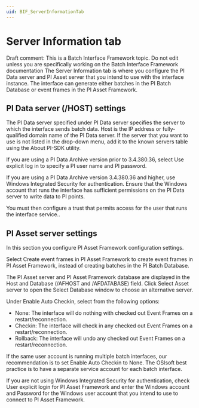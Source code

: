 ```yaml
---
uid: BIF_ServerInformationTab
---
```


# Server Information tab

Draft comment: This is a Batch Interface Framework topic. Do not edit unless you are specifically working on the Batch Interface Framework documentation
The Server Information tab is where you configure the PI Data server and PI Asset server that you intend to use with the interface instance. The interface can generate either batches in the PI Batch Database or event frames in the PI Asset Framework.

## PI Data server (/HOST) settings

The PI Data server specified under PI Data server specifies the server to which the interface sends batch data. Host is the IP address or fully-qualified domain name of the PI Data server. If the server that you want to use is not listed in the drop-down menu, add it to the known servers table using the About PI-SDK utility. 

If you are using a PI Data Archive version prior to 3.4.380.36, select Use explicit log in to specify a PI user name and PI password. 

If you are using a PI Data Archive version 3.4.380.36 and higher, use Windows Integrated Security for authentication. Ensure that the Windows account that runs the interface has sufficient permissions on the PI Data server to write data to PI points.
    	
You must then configure a trust that permits access for the user that runs the interface service..

## PI Asset server settings

In this section you configure PI Asset Framework configuration settings. 

Select Create event frames in PI Asset Framework to create event frames in PI Asset Framework, instead of creating batches in the PI Batch Database. 

The PI Asset server and PI Asset Framework database are displayed in the Host and Database (/AFHOST and /AFDATABASE) field. Click Select Asset server to open the Select Database window to choose an alternative server. 

Under Enable Auto Checkin, select from the following options:

* None: The interface will do nothing with checked out Event Frames on a restart/reconnection.
*	Checkin: The interface will check in any checked out Event Frames on a restart/reconnection.
*   Rollback: The interface will undo any checked out Event Frames on a restart/reconnection.
    	
If the same user account is running multiple batch interfaces, our recommendation is to set Enable Auto Checkin to None. The OSIsoft best practice is to have a separate service account for each batch interface.

If you are not using Windows Integrated Security for authentication, check User explicit login for PI Asset Framework and enter the Windows account and Password for the Windows user account that you intend to use to connect to PI Asset Framework. 

